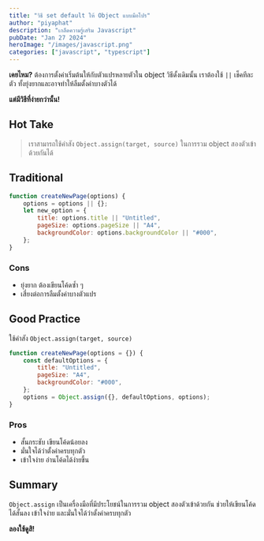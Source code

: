 ```yaml
---
title: "วิธี set default ให้ Object แบบมือโปร"
author: "piyaphat"
description: "เกล็ดความรู้เสริม Javascript"
pubDate: "Jan 27 2024"
heroImage: "/images/javascript.png"
categories: ["javascript", "typescript"]
---
```


**เคยไหม?** ต้องการตั้งค่าเริ่มต้นให้กับตัวแปรหลายตัวใน object
วิธีดั้งเดิมนั้น เราต้องใช้ `||` เช็คทีละตัว
ทั้งยุ่งยากและอาจทำให้ลืมตั้งค่าบางตัวได้

**แต่มีวิธีที่ง่ายกว่านั้น!**

## Hot Take

> เราสามารถใช้คำสัง `Object.assign(target, source)` ในการรวม object สองตัวเข้าด้วยกันได้

## Traditional

```js
function createNewPage(options) {
    options = options || {};
    let new_option = {
        title: options.title || "Untitled",
        pageSize: options.pageSize || "A4",
        backgroundColor: options.backgroundColor || "#000",
    };
}
```

### Cons

-   ยุ่งยาก ต้องเขียนโค้ดซ้ำ ๆ
-   เสี่ยงต่อการลืมตั้งค่าบางตัวแปร

## Good Practice

ใช้คำสัง `Object.assign(target, source)`

```js
function createNewPage(options = {}) {
    const defaultOptions = {
        title: "Untitled",
        pageSize: "A4",
        backgroundColor: "#000",
    };
    options = Object.assign({}, defaultOptions, options);
}
```

### Pros

-   สั้นกระชับ เขียนโค้ดน้อยลง
-   มั่นใจได้ว่าตั้งค่าครบทุกตัว
-   เข้าใจง่าย อ่านโค้ดได้ง่ายขึ้น

## Summary

`Object.assign` เป็นเครื่องมือที่มีประโยชน์ในการรวม object สองตัวเข้าด้วยกัน
ช่วยให้เขียนโค้ดได้สั้นลง เข้าใจง่าย
และมั่นใจได้ว่าตั้งค่าครบทุกตัว

**ลองใช้ดูสิ!**
